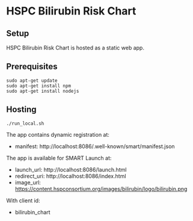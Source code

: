 # HSPC Bilirubin Risk Chart

## Setup

HSPC Bilirubin Risk Chart is hosted as a static web app.

## Prerequisites

````
sudo apt-get update
sudo apt-get install npm
sudo apt-get install nodejs
````

## Hosting

````
./run_local.sh
````

The app contains dynamic registration at:

* manifest: http://localhost:8086/.well-known/smart/manifest.json

The app is available for SMART Launch at:

* launch_url: http://localhost:8086/launch.html
* redirect_uri: http://localhost:8086/index.html
* image_url: https://content.hspconsortium.org/images/bilirubin/logo/bilirubin.png

With client id:

* bilirubin_chart